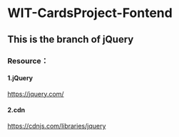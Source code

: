 # WIT-CardsProject-Fontend
## This is the branch of jQuery
### Resource：
#### 1.jQuery
https://jquery.com/
#### 2.cdn
https://cdnjs.com/libraries/jquery

